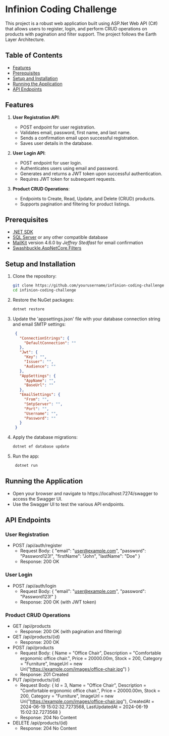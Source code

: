 # Infinion Coding Challenge
This project is a robust web application built using ASP.Net Web API (C#) that allows users to register, login, and perform CRUD operations on products with pagination and filter support. The project follows the Earth Layer Architecture.

## Table of Contents
- [Features](#features)
- [Prerequisites](#prerequisites)
- [Setup and Installation](#setup-and-installation)
- [Running the Application](#running-the-application)
- [API Endpoints](#api-endpoints)

## Features

1. **User Registration API**:
   - POST endpoint for user registration.
   - Validates email, password, first name, and last name.
   - Sends a confirmation email upon successful registration.
   - Saves user details in the database.

2. **User Login API**:
   - POST endpoint for user login.
   - Authenticates users using email and password.
   - Generates and returns a JWT token upon successful authentication.
   - Requires JWT token for subsequent requests.

3. **Product CRUD Operations**:
   - Endpoints to Create, Read, Update, and Delete (CRUD) products.
   - Supports pagination and filtering for product listings. 

## Prerequisites

- [.NET SDK](https://dotnet.microsoft.com/download)
- [SQL Server](https://www.microsoft.com/en-us/sql-server/sql-server-downloads) or any other compatible database
- [MailKit](https://www.nuget.org/packages/MailKit/) version 4.6.0 by _Jeffrey Stedfast_ for email confirmation
- [Swashbuckle.AspNetCore.Filters](https://www.nuget.org/packages/Swashbuckle.AspNetCore.Filters/)

## Setup and Installation

1. Clone the repository: 
   ```bash
   git clone https://github.com/yourusername/infinion-coding-challenge.git
   cd infinion-coding-challenge
   ```
2. Restore the NuGet packages:
   ``` bash
   dotnet restore
   ```
3. Update the 'appsettings.json' file with your database connection string and email SMTP settings:
   ```json
    {
      "ConnectionStrings": {
        "DefaultConnection": ""
      },
      "Jwt": {
        "Key": "",
        "Issuer": "",
        "Audience": ""
      },
      "AppSettings": {
        "AppName": "",
        "BaseUrl": ""
      },
      "EmailSettings": {
        "From": "",
        "SmtpServer": "",
        "Port": "",
        "Username": "",
        "Password": ""
      }
    }
    ```
4. Apply the database migrations:
   ```bash
   dotnet ef database update
   ```
5. Run the app:
   ```bash
    dotnet run
    ```
## Running the Application
- Open your browser and navigate to https://localhost:7274/swagger to access the Swagger UI.
- Use the Swagger UI to test the various API endpoints.

## API Endpoints
### User Registration
- POST /api/auth/register
    - Request Body: 
     { 
    "email": "user@example.com", 
    "password": "Password123!", 
    "firstName": "John", 
    "lastName": "Doe" 
     }
    - Response: 200 OK

### User Login
- POST /api/auth/login
    - Request Body: 
     { 
    "email": "user@example.com", 
    "password": "Password123!"
     }
    - Response: 200 OK (with JWT token)

### Product CRUD Operations
- GET /api/products
    - Response: 200 OK (with pagination and filtering)
- GET /api/products/{id}
    - Response: 200 OK
- POST /api/products
    - Request Body: 
     {
    Name = "Office Chair",
    Description = "Comfortable ergonomic office chair.",
    Price = 20000.00m,
    Stock = 200,
    Category = "Furniture",
    ImageUrl = new Uri("https://example.com/images/office-chair.jpg")
    }
    - Response: 201 Created
- PUT /api/products/{id}
    - Request Body: 
     {
    Id = 3,
    Name = "Office Chair",
    Description = "Comfortable ergonomic office chair.",
    Price = 20000.00m,
    Stock = 200,
    Category = "Furniture",
    ImageUrl = new Uri("https://example.com/images/office-chair.jpg"),
    CreatedAt = 2024-06-19 15:02:32.7273568,
    LastUpdatedAt = 2024-06-19 15:02:32.7273568
    }
    - Response: 204 No Content
- DELETE /api/products/{id}
    - Response: 204 No Content



